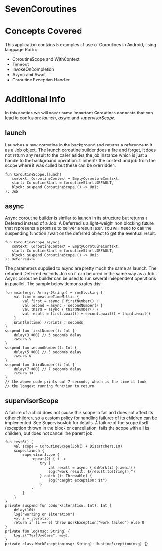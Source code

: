 # SevenCoroutines

# Concepts Covered

This application contains 5 examples of use of Coroutines in Android, using language Kotlin:
- CoroutineScope and WithContext
- Timeout
- InvokeOnCompletion
- Async and Await
- Coroutine Exception Handler

# Additional Info

In this section we will cover some important Coroutines concepts that can lead to confusion: _launch_, _async_ and _supervisorScope_.

## launch

Launches a new coroutine in the background and returns a reference to it as a Job object. The launch coroutine builder does a fire and forget, it does not return any result to the caller asides the job instance which is just a handle to the background operation. It inherits the context and job from the scope where it was called but these can be overridden.

```
fun CoroutineScope.launch(
   context: CoroutineContext = EmptyCoroutineContext,
   start: CoroutineStart = CoroutineStart.DEFAULT,
   block: suspend CoroutineScope.() -> Unit
): Job
```

## async

Async coroutine builder is similar to launch in its structure but returns a Deferred<T> instead of a Job. A Deferred<T> is a light-weight non blocking future that represents a promise to deliver a result later. You will need to call the suspending function await on the deferred object to get the eventual result.

```
fun CoroutineScope.async(
   context: CoroutineContext = EmptyCorotuineContext,
   start: CoroutineStart = CoroutineStart.DEFAULT,
   block: suspend CoroutineScope.() -> Unit
): Deferred<T>
```

The parameters supplied to async are pretty much the same as launch. The returned Deferred<T> extends Job so it can be used in the same way as a Job . Async coroutine builder can be used to run several independent operations in parallel. The sample below demonstrates this:

```
fun main(args: Array<String>) = runBlocking {
    val time = measureTimeMillis {
        val first = async { firstNumber() }
        val second = async { secondNumber() }
        val third = async { thirdNumber() }
        val result = first.await() + second.await() + third.await()
    }
    println(time) //prints 7 seconds
}
suspend fun firstNumber(): Int {
    delay(3_000) // 3 seconds delay
    return 5
}
suspend fun secondNumber(): Int {
    delay(5_000) // 5 seconds delay
    return 8
}
suspend fun thirdNumber(): Int {
    delay(7_000) // 7 seconds delay
    return 10
}
// the above code prints out 7 seconds, which is the time it took 
// the longest running function to return
```

## supervisorScope

A failure of a child does not cause this scope to fail and does not affect its other children, so a custom policy for handling failures of its children can be implemented. See SupervisorJob for details. A failure of the scope itself (exception thrown in the block or cancellation) fails the scope with all its children, but does not cancel the parent job. 

```
fun test6() {
    val scope = CoroutineScope(Job() + Dispatchers.IO)
    scope.launch {
        supervisorScope {
            repeat(2) { i ->
                try {
                    val result = async { doWork(i) }.await()
                    log("work result: ${result.toString()}")
                } catch (t: Throwable) {
                    log("caught exception: $t")
                }
            }
        }
    }
}
private suspend fun doWork(iteration: Int): Int {
    delay(100)
    log("working on $iteration")
    val i = iteration
    return if (i == 0) throw WorkException("work failed") else 0
}
private fun log(msg: String) {
    Log.i("TestUseCase", msg);
}
private class WorkException(msg: String): RuntimeException(msg) {}
```
